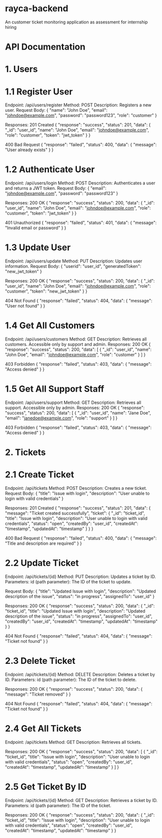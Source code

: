 # rayca-backend

An customer ticket monitoring application as assessment for internship hiring

# API Documentation

# 1. Users

# 1.1 Register User

Endpoint: /api/users/register
Method: POST
Description: Registers a new user.
Request Body:
{
"name": "John Doe",
"email": "johndoe@example.com",
"password": "password123",
"role": "customer"
}

Responses:
201 Created
{
"response": "success",
"status": 201,
"data": {
"\_id": "user_id",
"name": "John Doe",
"email": "johndoe@example.com",
"role": "customer",
"token": "jwt_token"
}
}

400 Bad Request
{
"response": "failed",
"status": 400,
"data": {
"message": "User already exists"
}
}

# 1.2 Authenticate User

Endpoint: /api/users/login
Method: POST
Description: Authenticates a user and returns a JWT token.
Request Body:
{
"email": "johndoe@example.com",
"password": "password123"
}

Responses:
200 OK
{
"response": "success",
"status": 200,
"data": {
"\_id": "user_id",
"name": "John Doe",
"email": "johndoe@example.com",
"role": "customer",
"token": "jwt_token"
}
}

401 Unauthorized
{
"response": "failed",
"status": 401,
"data": {
"message": "Invalid email or password"
}
}

# 1.3 Update User

Endpoint: /api/users/update
Method: PUT
Description: Updates user information.
Request Body:
{
"userid": "user_id",
"generatedToken": "new_jwt_token"
}

Responses:
200 OK
{
"response": "success",
"status": 200,
"data": {
"\_id": "user_id",
"name": "John Doe",
"email": "johndoe@example.com",
"role": "customer",
"token": "new_jwt_token"
}
}

404 Not Found
{
"response": "failed",
"status": 404,
"data": {
"message": "User not found"
}
}

# 1.4 Get All Customers

Endpoint: /api/users/customers
Method: GET
Description: Retrieves all customers. Accessible only by support and admin.
Responses:
200 OK
{
"response": "success",
"status": 200,
"data": [
{
"_id": "user_id",
"name": "John Doe",
"email": "johndoe@example.com",
"role": "customer"
}
]
}

403 Forbidden
{
"response": "failed",
"status": 403,
"data": {
"message": "Access denied"
}
}

# 1.5 Get All Support Staff

Endpoint: /api/users/support
Method: GET
Description: Retrieves all support. Accessible only by admin.
Responses:
200 OK
{
"response": "success",
"status": 200,
"data": [
{
"_id": "user_id",
"name": "Jane Doe",
"email": "janedoe@example.com",
"role": "support"
}
]
}

403 Forbidden
{
"response": "failed",
"status": 403,
"data": {
"message": "Access denied"
}
}

# 2. Tickets

# 2.1 Create Ticket

Endpoint: /api/tickets
Method: POST
Description: Creates a new ticket.
Request Body:
{
"title": "Issue with login",
"description": "User unable to login with valid credentials"
}

Responses:
201 Created
{
"response": "success",
"status": 201,
"data": {
"message": "Ticket created successfully",
"ticket": {
"\_id": "ticket_id",
"title": "Issue with login",
"description": "User unable to login with valid credentials",
"status": "open",
"createdBy": "user_id",
"createdAt": "timestamp",
"updatedAt": "timestamp"
}
}
}

400 Bad Request
{
"response": "failed",
"status": 400,
"data": {
"message": "Title and description are required"
}
}

# 2.2 Update Ticket

Endpoint: /api/tickets/{id}
Method: PUT
Description: Updates a ticket by ID.
Parameters:
id (path parameter): The ID of the ticket to update.

Request Body:
{
"title": "Updated Issue with login",
"description": "Updated description of the issue",
"status": "in progress",
"assignedTo": "user_id"
}

Responses:
200 OK
{
"response": "success",
"status": 200,
"data": {
"\_id": "ticket_id",
"title": "Updated Issue with login",
"description": "Updated description of the issue",
"status": "in progress",
"assignedTo": "user_id",
"createdBy": "user_id",
"createdAt": "timestamp",
"updatedAt": "timestamp"
}
}

404 Not Found
{
"response": "failed",
"status": 404,
"data": {
"message": "Ticket not found"
}
}

# 2.3 Delete Ticket

Endpoint: /api/tickets/{id}
Method: DELETE
Description: Deletes a ticket by ID.
Parameters:
id (path parameter): The ID of the ticket to delete.

Responses:
200 OK
{
"response": "success",
"status": 200,
"data": {
"message": "Ticket removed"
}
}

404 Not Found
{
"response": "failed",
"status": 404,
"data": {
"message": "Ticket not found"
}
}

# 2.4 Get All Tickets

Endpoint: /api/tickets
Method: GET
Description: Retrieves all tickets.

Responses:
200 OK
{
"response": "success",
"status": 200,
"data": [
{
"_id": "ticket_id",
"title": "Issue with login",
"description": "User unable to login with valid credentials",
"status": "open",
"createdBy": "user_id",
"createdAt": "timestamp",
"updatedAt": "timestamp"
}
]
}

# 2.5 Get Ticket By ID

Endpoint: /api/tickets/{id}
Method: GET
Description: Retrieves a ticket by ID.
Parameters:
id (path parameter): The ID of the ticket.

Responses:
200 OK
{
"response": "success",
"status": 200,
"data": {
"\_id": "ticket_id",
"title": "Issue with login",
"description": "User unable to login with valid credentials",
"status": "open",
"createdBy": "user_id",
"createdAt": "timestamp",
"updatedAt": "timestamp"
}
}

